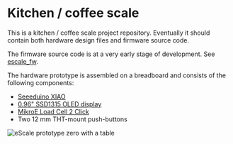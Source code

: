 # Kitchen / coffee scale

This is a kitchen / coffee scale project repository. Eventually it should contain both hardware design files and firmware source code.

The firmware source code is at a very early stage of development. See [escale_fw](escale_fw).

The hardware prototype is assembled on a breadboard and consists of the following components:

- [Seeeduino XIAO](https://wiki.seeedstudio.com/Seeeduino-XIAO/)
- [0.96" SSD1315 OLED display](https://wiki.seeedstudio.com/Grove-OLED-Display-0.96-SSD1315/)
- [MikroE Load Cell 2 Click](https://www.mikroe.com/load-cell-2-click)
- Two 12 mm THT-mount push-buttons

![eScale prototype zero with a table](images/escale_prototype_zero_with_table.jpg)
